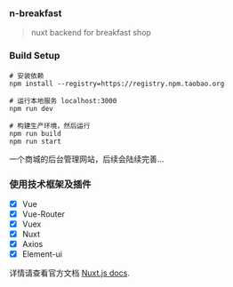 ### n-breakfast

> nuxt backend for breakfast shop

### Build Setup

```shell
# 安装依赖
npm install --registry=https://registry.npm.taobao.org

# 运行本地服务 localhost:3000
npm run dev

# 构建生产环境，然后运行
npm run build
npm run start
```

一个商城的后台管理网站，后续会陆续完善...

### 使用技术框架及插件
  - [x] Vue
  - [x] Vue-Router
  - [x] Vuex
  - [x] Nuxt
  - [x] Axios
  - [x] Element-ui
  
详情请查看官方文档 [Nuxt.js docs](https://nuxtjs.org).
